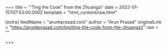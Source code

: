 
+++
title = '"Ting the Cook" from the <cite>Zhuangzi</cite>'
date = 2022-01-15T07:53:00.000Z
template = "html_content/raw.html"

[extra]
feedName = "arunkprasad.com"
author = "Arun Prasad"
originalLink = "https://arunkprasad.com/log/ting-the-cook-from-the-zhuangzi/"
raw = ""

+++

